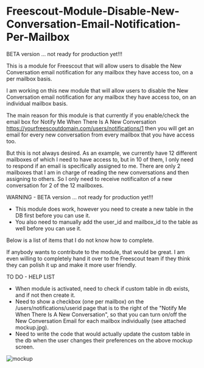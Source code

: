 # Freescout-Module-Disable-New-Conversation-Email-Notification-Per-Mailbox
BETA version ... not ready for production yet!!!

This is a module for Freescout that will allow users to disable the New Conversation email notification for any mailbox they have access too, on a per mailbox basis.

I am working on this new module that will allow users to disable the New Conversation email notification for any mailbox they have access too, on an individual mailbox basis.

The main reason for this module is that currently if you enable/check the email box for Notify Me When There Is A New Conversation https://yourfreescoutdomain.com/users/notifications/1 then you will get an email for every new conversation from every mailbox that you have access too.

But this is not always desired. As an example, we currently have 12 different mailboxes of which I need to have access to, but in 10 of them, I only need to respond if an email is specifically assigned to me. There are only 2 mailboxes that I am in charge of reading the new conversations and then assigning to others. So I only need to receive notificaiton of a new conversation for 2 of the 12 mailboxes.

WARNING - BETA version ... not ready for production yet!!!
- This module does work, however you need to create a new table in the DB first before you can use it.
- You also need to manually add the user_id and mailbox_id to the table as well before you can use it.

Below is a list of items that I do not know how to complete.

If anybody wants to contribute to the module, that would be great. I am even willing to completely hand it over to the Freescout team if they think they can polish it up and make it more user friendly.

TO DO - HELP LIST
- When module is activated, need to check if custom table in db exists, and if not then create it.
- Need to show a checkbox (one per mailbox) on the /users/notifications/userid page that is to the right of the "Notify Me When There Is A New Conversation", so that you can turn on/off the New Conversation Email for each mailbox individually (see attached mockup.jpg).
- Need to write the code that would actually update the custom table in the db when the user changes their preferences on the above mockup screen.

![mockup](https://user-images.githubusercontent.com/19673842/222625051-06c4fcc2-d95a-4c89-877c-56ddc9bf3bbf.jpg)
